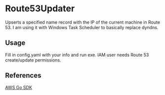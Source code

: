 # Route53Updater
Upserts a specified name record with the IP of the current machine in Route 53. I am using it with Windows Task Scheduler to basically replace dyndns.

## Usage
Fill in config.yaml with your info and run exe. IAM user needs Route 53 create/update permissions.
  
## References
[AWS Go SDK](https://github.com/aws/aws-sdk-go)
